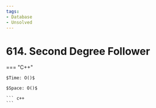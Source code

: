 ```yaml
---
tags:
- Database
- Unsolved
---
```



# 614. Second Degree Follower

=== "C++"

    $Time: O()$

    $Space: O()$

    ``` c++
    ```